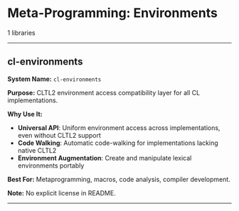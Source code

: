 # Meta-Programming: Environments

1 libraries

---

## cl-environments

**System Name:** `cl-environments`

**Purpose:** CLTL2 environment access compatibility layer for all CL implementations.

**Why Use It:**
- **Universal API**: Uniform environment access across implementations, even without CLTL2 support
- **Code Walking**: Automatic code-walking for implementations lacking native CLTL2
- **Environment Augmentation**: Create and manipulate lexical environments portably

**Best For:** Metaprogramming, macros, code analysis, compiler development.

**Note:** No explicit license in README.

---


